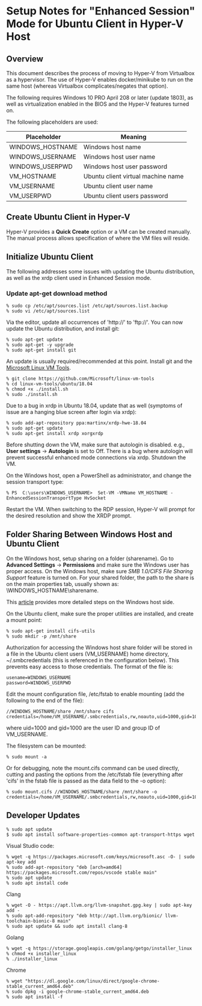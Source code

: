 
# Setup Notes for "Enhanced Session" Mode for Ubuntu Client in Hyper-V Host
## Overview

This document describes the process of moving to Hyper-V from Virtualbox as a hypervisor.  The use of Hyper-V enables docker/minikube to run on the same host (whereas Virtualbox complicates/negates that option).

The following requires Windows 10 PRO April 208 or later (update 1803), as well as virtualization enabled in the BIOS and the Hyper-V features turned on.

The following placeholders are used:

Placeholder | Meaning
------------|--------
WINDOWS_HOSTNAME | Windows host name
WINDOWS_USERNAME | Windows host user name
WINDOWS_USERPWD | Windows host user password
VM_HOSTNAME | Ubuntu client virtual machine name
VM_USERNAME | Ubuntu client user name
VM_USERPWD | Ubuntu client users password

## Create Ubuntu Client in Hyper-V

Hyper-V provides a **Quick Create** option or a VM can be created manually.   The manual process allows specification of where the VM files will reside.

## Initialize Ubuntu Client

The following addresses some issues with updating the Ubuntu distribution, as well as the xrdp client used in Enhanced Session mode.

### Update apt-get download method

    % sudo cp /etc/apt/sources.list /etc/apt/sources.list.backup
    % sudo vi /etc/apt/sources.list

Via the editor, update all occurrences of 'http://' to 'ftp://'.   You can now update the Ubuntu distribution, and install git:

    % sudo apt-get update
    % sudo apt-get -y upgrade
    % sudo apt-get install git

An update is usually required/recommended at this point.   Install git and the [Microsoft Linux VM Tools](https://github.com/Microsoft/linux-vm-tools).

    % git clone https://github.com/Microsoft/linux-vm-tools
    % cd linux-vm-tools/ubuntu/18.04
    % chmod +x ./install.sh
    % sudo ./install.sh

Due to a bug in xrdp in Ubuntu 18.04, update that as well (symptoms of issue are a hanging blue screen after login via xrdp):

    % sudo add-apt-repository ppa:martinx/xrdp-hwe-18.04
    % sudo apt-get update
    % sudo apt-get install xrdp xorgxrdp

Before shutting down the VM, make sure that autologin is disabled.  e.g., **User settings** -> **Autologin** is set to Off.  There is a bug where autologin will prevent successful enhanced mode connections via xrdp.  Shutdown the VM.

On the Windows host, open a PowerShell as administrator, and change the session transport type:

    % PS  C:\users\WINDOWS_USERNAME>  Set-VM -VMName VM_HOSTNAME -EnhancedSessionTransportType HvSocket

Restart the VM.  When switching to the RDP session, Hyper-V will prompt for the desired resolution and show the XRDP prompt.

## Folder Sharing Between Windows Host and Ubuntu Client

On the Windows host, setup sharing on a folder (sharename).  Go to **Advanced Settings** -> **Permissions** and make sure the Windows user has proper access.   On the Windows host, make sure *SMB 1.0/CIFS File Sharing Support* feature is turned on.  For your shared folder, the path to the share is on the main properties tab, usually shown as:  \\WINDOWS_HOSTNAME\\sharename.

This [article](https://linuxhint.com/shared_folders_hypver-v_ubuntu_guest/) provides more detailed steps on the Windows host side.

On the Ubuntu client, make sure the proper utilities are installed, and create a mount point:

    % sudo apt-get install cifs-utils
    % sudo mkdir -p /mnt/share

Authorization for accessing the Windows host share folder will be stored in a file in the Ubuntu client users (VM_USERNAME) home directory, ~/.smbcredentials (this is referenced in the configuration below).  This prevents easy access to those credentials.   The format of the file is:

    usename=WINDOWS_USERNAME
    password=WINDOWS_USERPWD

Edit the mount configuration file, /etc/fstab to enable mounting (add the following to the end of the file):

    //WINDOWS_HOSTNAME/share /mnt/share cifs credentials=/home/VM_USERNAME/.smbcredentials,rw,noauto,uid=1000,gid=1000

where uid=1000 and gid=1000 are the user ID and group ID of VM_USERNAME.

The filesystem can be mounted:

    % sudo mount -a

Or for debugging, note the mount.cifs command can be used directly, cutting and pasting the options from the /etc/fstab file (everything after 'cifs' in the fstab file is passed as the data field to the -o option):

    % sudo mount.cifs //WINDOWS_HOSTNAME/share /mnt/share -o credentials=/home/VM_USERNAME/.smbcredentials,rw,noauto,uid=1000,gid=1000
    
 ## Developer Updates
 
    % sudo apt update
    $ sudo apt install software-properties-common apt-transport-https wget
    
 Visual Studio code:
  
    % wget -q https://packages.microsoft.com/keys/microsoft.asc -O- | sudo apt-key add 
    % sudo add-apt-repository "deb [arch=amd64] https://packages.microsoft.com/repos/vscode stable main"
    % sudo apt update
    % sudo apt install code
    
Clang
 
    % wget -O - https://apt.llvm.org/llvm-snapshot.gpg.key | sudo apt-key add -
    % sudo apt-add-repository "deb http://apt.llvm.org/bionic/ llvm-toolchain-bionic-8 main"
    % sudo apt update && sudo apt install clang-8
    
Golang

    % wget -q https://storage.googleapis.com/golang/getgo/installer_linux
    % chmod +x installer_linux
    % ./installer_linux
    
Chrome  

    % wget "https://dl.google.com/linux/direct/google-chrome-stable_current_amd64.deb"
    % sudo dpkg -i google-chrome-stable_current_amd64.deb
    % sudo apt install -f
